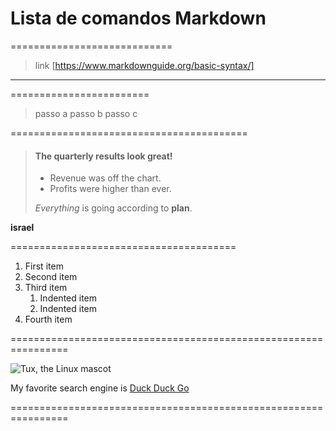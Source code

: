 
# Lista de comandos Markdown

============================

> link [https://www.markdownguide.org/basic-syntax/]
------------------------
========================

> passo a
  > passo b
> passo c 

=========================================

> #### The quarterly results look great!
>
> - Revenue was off the chart.
> - Profits were higher than ever.
>
>  *Everything* is going according to **plan**.
>
**israel** 

=======================================

1. First item
2. Second item
3. Third item
    1. Indented item
    2. Indented item
4. Fourth item


================================================================

 ![Tux, the Linux mascot](/assets/images/tux.png)


 My favorite search engine is [Duck Duck Go](https://duckduckgo.com)

================================================================